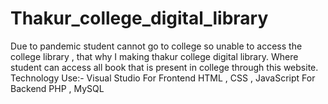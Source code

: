 # Thakur_college_digital_library
 Due to pandemic student cannot go to college so unable to access the college library , that why I making thakur college digital library. Where student can access all book that is present in college through this website. 
Technology Use:- Visual Studio For Frontend  HTML , CSS , JavaScript
For Backend  PHP , MySQL
